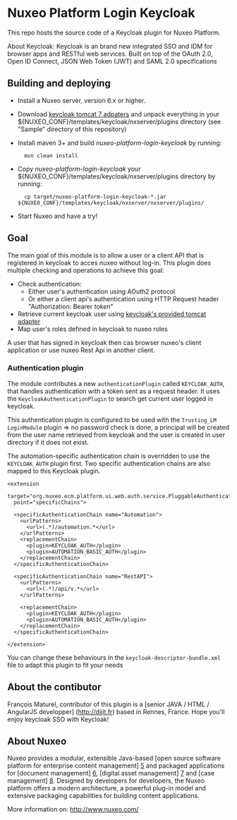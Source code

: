 # Nuxeo Platform Login Keycloak

This repo hosts the source code of a Keycloak plugin for Nuxeo Platform.

About Keycloak: Keycloak is an brand new integrated SSO and IDM for browser apps and RESTful web services.
Built on top of the OAuth 2.0, Open ID Connect, JSON Web Token (JWT) and SAML 2.0 specifications

## Building and deploying

- Install a Nuxeo server, version 6.x or higher.

- Download [keycloak tomcat 7 adpaters](http://sourceforge.net/projects/keycloak/files/1.3.1.Final/adapters)
  and unpack everything in your ${NUXEO_CONF}/templates/keycloak/nxserver/plugins directory (see "Sample" directory of this repository)

- Install maven 3+ and build _nuxeo-platform-login-keycloak_ by running:

        mvn clean install

- Copy _nuxeo-platform-login-keycloak_ your ${NUXEO_CONF}/templates/keycloak/nxserver/plugins directory by running:

        cp target/nuxeo-platform-login-keycloak-*.jar ${NUXEO_CONF}/templates/keycloak/nxserver/nxserver/plugins/

- Start Nuxeo and have a try!

## Goal

The main goal of this module is to allow a user or a client API that is registered in keycloak to acces nuxeo without log-in.
This plugin does multiple checking and operations to achieve this goal:

- Check authentication:
    - Either user's authentication using AOuth2 protocol
    - Or either a client api's authentication using HTTP Request header "Authorization: Bearer _token_"
- Retrieve current keycloak user using [keycloak's provided tomcat adapter](https://docs.jboss.org/keycloak/docs/1.2.0.CR1/userguide/html/ch08.html#tomcat-adapter)
- Map user's roles defined in keycloak to nuxeo roles

A user that has signed in keycloak then cas browser nuxeo's client application or use nuxeo Rest Api in another client.

### Authentication plugin

The module contributes a new ``authenticationPlugin`` called ``KEYCLOAK_AUTH``, that handles authentication with a token sent as a request header.
It uses the ``KeycloakAuthenticationPlugin`` to search get current user logged in keycloak.

This authentication plugin is configured to be used with the ``Trusting_LM`` ``LoginModule`` plugin =>
no password check is done, a principal will be created from the user name retrieved from keycloak and the user is created in user directory if it does not exist.

The automation-specific authentication chain is overridden to use the ``KEYCLOAK_AUTH`` plugin first.
Two specific authentication chains are also mapped to this Keycloak plugin.

    <extension
      target="org.nuxeo.ecm.platform.ui.web.auth.service.PluggableAuthenticationService"
      point="specificChains">

      <specificAuthenticationChain name="Automation">
        <urlPatterns>
          <url>(.*)/automation.*</url>
        </urlPatterns>
        <replacementChain>
          <plugin>KEYCLOAK_AUTH</plugin>
          <plugin>AUTOMATION_BASIC_AUTH</plugin>
        </replacementChain>
      </specificAuthenticationChain>

      <specificAuthenticationChain name="RestAPI">
        <urlPatterns>
          <url>(.*)/api/v.*</url>
        </urlPatterns>

        <replacementChain>
          <plugin>KEYCLOAK_AUTH</plugin>
          <plugin>AUTOMATION_BASIC_AUTH</plugin>
        </replacementChain>
      </specificAuthenticationChain>

    </extension>

You can change these behaviours in the ``keycloak-descriptor-bundle.xml`` file to adapt this plugin to fit your needs

## About the contibutor

François Maturel, contributor of this plugin is a [senior JAVA / HTML / AngularJS
developper] (http://dijit.fr) based in Rennes, France.
Hope you'll enjoy keycloak SSO with Keycloak!

## About Nuxeo

Nuxeo provides a modular, extensible Java-based [open source software
platform for enterprise content management] [5] and packaged applications
for [document management] [6], [digital asset management] [7] and
[case management] [8]. Designed by developers for developers, the Nuxeo
platform offers a modern architecture, a powerful plug-in model and
extensive packaging capabilities for building content applications.

More information on: <http://www.nuxeo.com/>

[1]: https://jira.nuxeo.com/browse/NXP-10268
[2]: https://github.com/nuxeo/nuxeo-drive
[3]: https://jira.nuxeo.com/browse/NXP-10269
[5]: http://www.nuxeo.com/en/products/ep
[6]: http://www.nuxeo.com/en/products/document-management
[7]: http://www.nuxeo.com/en/products/dam
[8]: http://www.nuxeo.com/en/products/case-management
